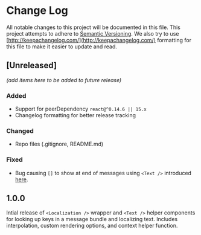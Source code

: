 # Change Log
All notable changes to this project will be documented in this file. This project attempts to adhere to [Semantic Versioning](http://semver.org/). We also try to use [http://keepachangelog.com/](http://keepachangelog.com/) formatting for this file to make it easier to update and read.

## [Unreleased]
_(add items here to be added to future release)_
### Added
- Support for peerDependency `react@^0.14.6 || 15.x`
- Changelog formatting for better release tracking

### Changed
- Repo files (.gitignore, README.md)

### Fixed
- Bug causing `[]` to show at end of messages using `<Text />` introduced [here](https://github.com/sprjr/react-localize/blob/fde285cb2392194db7712a619f040b0c21daecaf/src/Localization.jsx#L35).

## 1.0.0
Intial release of `<Localization />` wrapper and `<Text />` helper components for looking up keys in a message bundle and localizing text. Includes interpolation, custom rendering options, and context helper function.
